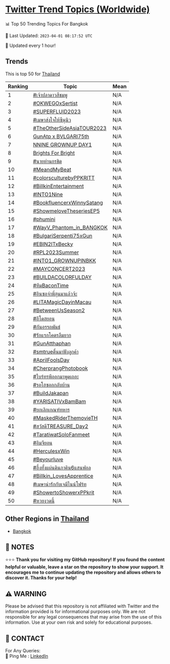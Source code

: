 [Twitter Trend Topics (Worldwide)](https://github.com/ErcinDedeoglu/Twitter-Trend-Topics)
==========


📊 Top 50 Trending Topics For Bangkok

📆 Last Updated: `2023-04-01 08:17:52 UTC`

🔧 Updated every 1 hour!


## Trends

This is top 50 for [Thailand](</Thailand>)

| Ranking | Topic | Mean |
| ------- | ------------ | ------------ |
| 1 | [#เจ้าปลาดาวสีชมพู](http://twitter.com/search?q=%23%e0%b9%80%e0%b8%88%e0%b9%89%e0%b8%b2%e0%b8%9b%e0%b8%a5%e0%b8%b2%e0%b8%94%e0%b8%b2%e0%b8%a7%e0%b8%aa%e0%b8%b5%e0%b8%8a%e0%b8%a1%e0%b8%9e%e0%b8%b9) | N/A |
| 2 | [#OKWEGOxSertist](http://twitter.com/search?q=%23OKWEGOxSertist) | N/A |
| 3 | [#SUPERFLUID2023](http://twitter.com/search?q=%23SUPERFLUID2023) | N/A |
| 4 | [#เมษาส่งใจให้ซีนุนิว](http://twitter.com/search?q=%23%e0%b9%80%e0%b8%a1%e0%b8%a9%e0%b8%b2%e0%b8%aa%e0%b9%88%e0%b8%87%e0%b9%83%e0%b8%88%e0%b9%83%e0%b8%ab%e0%b9%89%e0%b8%8b%e0%b8%b5%e0%b8%99%e0%b8%b8%e0%b8%99%e0%b8%b4%e0%b8%a7) | N/A |
| 5 | [#TheOtherSideAsiaTOUR2023](http://twitter.com/search?q=%23TheOtherSideAsiaTOUR2023) | N/A |
| 6 | [GunAtp x BVLGARI75th](http://twitter.com/search?q=GunAtp+x+BVLGARI75th) | N/A |
| 7 | [NNINE GROWNUP DAY1](http://twitter.com/search?q=NNINE+GROWNUP+DAY1) | N/A |
| 8 | [Brights For Bright](http://twitter.com/search?q=Brights+For+Bright) | N/A |
| 9 | [#นายท่านกรชิต](http://twitter.com/search?q=%23%e0%b8%99%e0%b8%b2%e0%b8%a2%e0%b8%97%e0%b9%88%e0%b8%b2%e0%b8%99%e0%b8%81%e0%b8%a3%e0%b8%8a%e0%b8%b4%e0%b8%95) | N/A |
| 10 | [#MeandMyBeat](http://twitter.com/search?q=%23MeandMyBeat) | N/A |
| 11 | [#colorsculturebyPPKRITT](http://twitter.com/search?q=%23colorsculturebyPPKRITT) | N/A |
| 12 | [#BillkinEntertainment](http://twitter.com/search?q=%23BillkinEntertainment) | N/A |
| 13 | [#INTO1Nine](http://twitter.com/search?q=%23INTO1Nine) | N/A |
| 14 | [#BookfluencerxWinnySatang](http://twitter.com/search?q=%23BookfluencerxWinnySatang) | N/A |
| 15 | [#ShowmeloveTheseriesEP5](http://twitter.com/search?q=%23ShowmeloveTheseriesEP5) | N/A |
| 16 | [#phumini](http://twitter.com/search?q=%23phumini) | N/A |
| 17 | [#WayV_Phantom_in_BANGKOK](http://twitter.com/search?q=%23WayV_Phantom_in_BANGKOK) | N/A |
| 18 | [#BulgariSerpenti75xGun](http://twitter.com/search?q=%23BulgariSerpenti75xGun) | N/A |
| 19 | [#EBIN2ITxBecky](http://twitter.com/search?q=%23EBIN2ITxBecky) | N/A |
| 20 | [#RPL2023Summer](http://twitter.com/search?q=%23RPL2023Summer) | N/A |
| 21 | [#INTO1_GROWNUPINBKK](http://twitter.com/search?q=%23INTO1_GROWNUPINBKK) | N/A |
| 22 | [#MAYCONCERT2023](http://twitter.com/search?q=%23MAYCONCERT2023) | N/A |
| 23 | [#BUILDACOLORFULDAY](http://twitter.com/search?q=%23BUILDACOLORFULDAY) | N/A |
| 24 | [#ทีมBaconTime](http://twitter.com/search?q=%23%e0%b8%97%e0%b8%b5%e0%b8%a1BaconTime) | N/A |
| 25 | [#อินซอจ๋าพี่ฮุนมาแล้วจ้ะ](http://twitter.com/search?q=%23%e0%b8%ad%e0%b8%b4%e0%b8%99%e0%b8%8b%e0%b8%ad%e0%b8%88%e0%b9%8b%e0%b8%b2%e0%b8%9e%e0%b8%b5%e0%b9%88%e0%b8%ae%e0%b8%b8%e0%b8%99%e0%b8%a1%e0%b8%b2%e0%b9%81%e0%b8%a5%e0%b9%89%e0%b8%a7%e0%b8%88%e0%b9%89%e0%b8%b0) | N/A |
| 26 | [#LITAMagicDayinMacau](http://twitter.com/search?q=%23LITAMagicDayinMacau) | N/A |
| 27 | [#BetweenUsSeason2](http://twitter.com/search?q=%23BetweenUsSeason2) | N/A |
| 28 | [#อีโดฮยอน](http://twitter.com/search?q=%23%e0%b8%ad%e0%b8%b5%e0%b9%82%e0%b8%94%e0%b8%ae%e0%b8%a2%e0%b8%ad%e0%b8%99) | N/A |
| 29 | [#กันอรรถพันธ์](http://twitter.com/search?q=%23%e0%b8%81%e0%b8%b1%e0%b8%99%e0%b8%ad%e0%b8%a3%e0%b8%a3%e0%b8%96%e0%b8%9e%e0%b8%b1%e0%b8%99%e0%b8%98%e0%b9%8c) | N/A |
| 30 | [#รักแรกโคตรลืมยาก](http://twitter.com/search?q=%23%e0%b8%a3%e0%b8%b1%e0%b8%81%e0%b9%81%e0%b8%a3%e0%b8%81%e0%b9%82%e0%b8%84%e0%b8%95%e0%b8%a3%e0%b8%a5%e0%b8%b7%e0%b8%a1%e0%b8%a2%e0%b8%b2%e0%b8%81) | N/A |
| 31 | [#GunAtthaphan](http://twitter.com/search?q=%23GunAtthaphan) | N/A |
| 32 | [#smtrueตื่นมาฟังลูกค้า](http://twitter.com/search?q=%23smtrue%e0%b8%95%e0%b8%b7%e0%b9%88%e0%b8%99%e0%b8%a1%e0%b8%b2%e0%b8%9f%e0%b8%b1%e0%b8%87%e0%b8%a5%e0%b8%b9%e0%b8%81%e0%b8%84%e0%b9%89%e0%b8%b2) | N/A |
| 33 | [#AprilFoolsDay](http://twitter.com/search?q=%23AprilFoolsDay) | N/A |
| 34 | [#CherprangPhotobook](http://twitter.com/search?q=%23CherprangPhotobook) | N/A |
| 35 | [#ไบร์ทรพีออกมาพูดเถอะ](http://twitter.com/search?q=%23%e0%b9%84%e0%b8%9a%e0%b8%a3%e0%b9%8c%e0%b8%97%e0%b8%a3%e0%b8%9e%e0%b8%b5%e0%b8%ad%e0%b8%ad%e0%b8%81%e0%b8%a1%e0%b8%b2%e0%b8%9e%e0%b8%b9%e0%b8%94%e0%b9%80%e0%b8%96%e0%b8%ad%e0%b8%b0) | N/A |
| 36 | [#รอโฮซอกกลับบ้าน](http://twitter.com/search?q=%23%e0%b8%a3%e0%b8%ad%e0%b9%82%e0%b8%ae%e0%b8%8b%e0%b8%ad%e0%b8%81%e0%b8%81%e0%b8%a5%e0%b8%b1%e0%b8%9a%e0%b8%9a%e0%b9%89%e0%b8%b2%e0%b8%99) | N/A |
| 37 | [#BuildJakapan](http://twitter.com/search?q=%23BuildJakapan) | N/A |
| 38 | [#YARISATIVxBamBam](http://twitter.com/search?q=%23YARISATIVxBamBam) | N/A |
| 39 | [#ยกเลิกเกณฑ์ทหาร](http://twitter.com/search?q=%23%e0%b8%a2%e0%b8%81%e0%b9%80%e0%b8%a5%e0%b8%b4%e0%b8%81%e0%b9%80%e0%b8%81%e0%b8%93%e0%b8%91%e0%b9%8c%e0%b8%97%e0%b8%ab%e0%b8%b2%e0%b8%a3) | N/A |
| 40 | [#MaskedRiderThemovieTH](http://twitter.com/search?q=%23MaskedRiderThemovieTH) | N/A |
| 41 | [#สวัสดีTREASURE_Day2](http://twitter.com/search?q=%23%e0%b8%aa%e0%b8%a7%e0%b8%b1%e0%b8%aa%e0%b8%94%e0%b8%b5TREASURE_Day2) | N/A |
| 42 | [#TaratiwatSoloFanmeet](http://twitter.com/search?q=%23TaratiwatSoloFanmeet) | N/A |
| 43 | [#อิมจียอน](http://twitter.com/search?q=%23%e0%b8%ad%e0%b8%b4%e0%b8%a1%e0%b8%88%e0%b8%b5%e0%b8%a2%e0%b8%ad%e0%b8%99) | N/A |
| 44 | [#HerculesxWin](http://twitter.com/search?q=%23HerculesxWin) | N/A |
| 45 | [#Beyourluve](http://twitter.com/search?q=%23Beyourluve) | N/A |
| 46 | [#อึ้งทั้งแผ่นดินภาคิน6แสนฟอล](http://twitter.com/search?q=%23%e0%b8%ad%e0%b8%b6%e0%b9%89%e0%b8%87%e0%b8%97%e0%b8%b1%e0%b9%89%e0%b8%87%e0%b9%81%e0%b8%9c%e0%b9%88%e0%b8%99%e0%b8%94%e0%b8%b4%e0%b8%99%e0%b8%a0%e0%b8%b2%e0%b8%84%e0%b8%b4%e0%b8%996%e0%b9%81%e0%b8%aa%e0%b8%99%e0%b8%9f%e0%b8%ad%e0%b8%a5) | N/A |
| 47 | [#Billkin_LovesApprentice](http://twitter.com/search?q=%23Billkin_LovesApprentice) | N/A |
| 48 | [#เมษาน่ารักกับเจมีไนน์โฟร์ท](http://twitter.com/search?q=%23%e0%b9%80%e0%b8%a1%e0%b8%a9%e0%b8%b2%e0%b8%99%e0%b9%88%e0%b8%b2%e0%b8%a3%e0%b8%b1%e0%b8%81%e0%b8%81%e0%b8%b1%e0%b8%9a%e0%b9%80%e0%b8%88%e0%b8%a1%e0%b8%b5%e0%b9%84%e0%b8%99%e0%b8%99%e0%b9%8c%e0%b9%82%e0%b8%9f%e0%b8%a3%e0%b9%8c%e0%b8%97) | N/A |
| 49 | [#ShowertoShowerxPPkrit](http://twitter.com/search?q=%23ShowertoShowerxPPkrit) | N/A |
| 50 | [#หวยงวดนี้](http://twitter.com/search?q=%23%e0%b8%ab%e0%b8%a7%e0%b8%a2%e0%b8%87%e0%b8%a7%e0%b8%94%e0%b8%99%e0%b8%b5%e0%b9%89) | N/A |



## Other Regions in [Thailand](</Thailand>)

* [Bangkok](</Thailand/Bangkok.md>)



## 📝 NOTES

⭐⭐⭐ **Thank you for visiting my GitHub repository! If you found the content helpful or valuable, leave a star on the repository to show your support. It encourages me to continue updating the repository and allows others to discover it. Thanks for your help!**


## ⚠️ WARNING

Please be advised that this repository is not affiliated with Twitter and the information provided is for informational purposes only. We are not responsible for any legal consequences that may arise from the use of this information. Use at your own risk and solely for educational purposes.


## 📨 CONTACT

 For Any Queries:  
            🏓 Ping Me : [LinkedIn](https://www.linkedin.com/in/ercindedeoglu/)
